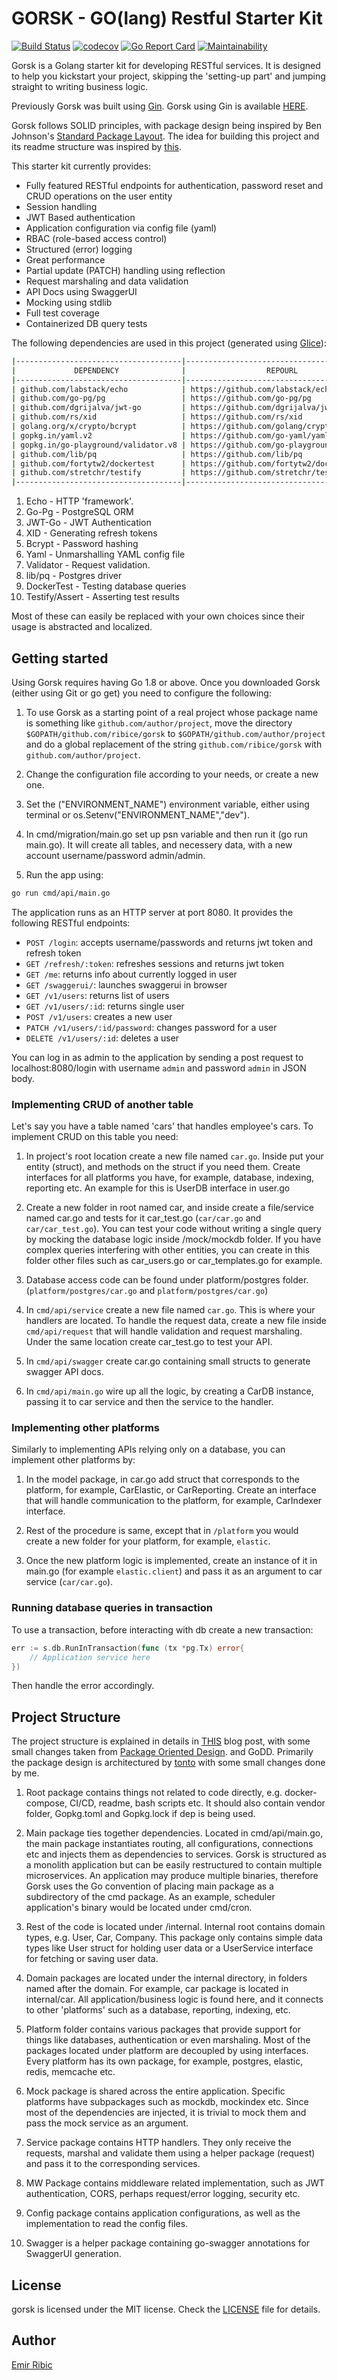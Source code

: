 # GORSK - GO(lang) Restful Starter Kit

[![Build Status](https://travis-ci.org/ribice/gorsk.svg?branch=master)](https://travis-ci.org/ribice/gorsk)
[![codecov](https://codecov.io/gh/ribice/gorsk/branch/master/graph/badge.svg)](https://codecov.io/gh/ribice/gorsk)
[![Go Report Card](https://goreportcard.com/badge/github.com/ribice/gorsk)](https://goreportcard.com/report/github.com/ribice/gorsk)
[![Maintainability](https://api.codeclimate.com/v1/badges/c3cb09dbc0bc43186464/maintainability)](https://codeclimate.com/github/ribice/gorsk/maintainability)

Gorsk is a Golang starter kit for developing RESTful services. It is designed to help you kickstart your project, skipping the 'setting-up part' and jumping straight to writing business logic.

Previously Gorsk was built using [Gin](https://github.com/gin-gonic/gin). Gorsk using Gin is available [HERE](https://github.com/ribice/gorsk-gin).

Gorsk follows SOLID principles, with package design being inspired by Ben Johnson's [Standard Package Layout](https://medium.com/@benbjohnson/standard-package-layout-7cdbc8391fc1). The idea for building this project and its readme structure was inspired by [this](https://github.com/qiangxue/golang-restful-starter-kit).

This starter kit currently provides:

* Fully featured RESTful endpoints for authentication, password reset and CRUD operations on the user entity
* Session handling
* JWT Based authentication
* Application configuration via config file (yaml)
* RBAC (role-based access control)
* Structured (error) logging
* Great performance
* Partial update (PATCH) handling using reflection
* Request marshaling and data validation
* API Docs using SwaggerUI
* Mocking using stdlib
* Full test coverage
* Containerized DB query tests

The following dependencies are used in this project (generated using [Glice](https://github.com/ribice/glice)):

```bash
|-------------------------------------|--------------------------------------------|--------------|
|             DEPENDENCY              |                  REPOURL                   |   LICENSE    |
|-------------------------------------|--------------------------------------------|--------------|
| github.com/labstack/echo            | https://github.com/labstack/echo           | MIT          |
| github.com/go-pg/pg                 | https://github.com/go-pg/pg                | bsd-2-clause |
| github.com/dgrijalva/jwt-go         | https://github.com/dgrijalva/jwt-go        | MIT          |
| github.com/rs/xid                   | https://github.com/rs/xid                  | MIT          |
| golang.org/x/crypto/bcrypt          | https://github.com/golang/crypto           |              |
| gopkg.in/yaml.v2                    | https://github.com/go-yaml/yaml            |              |
| gopkg.in/go-playground/validator.v8 | https://github.com/go-playground/validator | MIT          |
| github.com/lib/pq                   | https://github.com/lib/pq                  | Other        |
| github.com/fortytw2/dockertest      | https://github.com/fortytw2/dockertest     | MIT          |
| github.com/stretchr/testify         | https://github.com/stretchr/testify        | Other        |
|-------------------------------------|--------------------------------------------|--------------|
```

1. Echo - HTTP 'framework'.
2. Go-Pg - PostgreSQL ORM
3. JWT-Go - JWT Authentication
4. XID - Generating refresh tokens
5. Bcrypt - Password hashing
6. Yaml - Unmarshalling YAML config file
7. Validator - Request validation.
8. lib/pq - Postgres driver
9. DockerTest - Testing database queries
10. Testify/Assert - Asserting test results

Most of these can easily be replaced with your own choices since their usage is abstracted and localized.

## Getting started

Using Gorsk requires having Go 1.8 or above. Once you downloaded Gorsk (either using Git or go get) you need to configure the following:

1. To use Gorsk as a starting point of a real project whose package name is something like `github.com/author/project`, move the directory `$GOPATH/github.com/ribice/gorsk` to `$GOPATH/github.com/author/project` and do a global replacement of the string `github.com/ribice/gorsk` with `github.com/author/project`.

2. Change the configuration file according to your needs, or create a new one.

3. Set the ("ENVIRONMENT_NAME") environment variable, either using terminal or os.Setenv("ENVIRONMENT_NAME","dev").

4. In cmd/migration/main.go set up psn variable and then run it (go run main.go). It will create all tables, and necessery data, with a new account username/password admin/admin.

5. Run the app using:

```bash
go run cmd/api/main.go
```

The application runs as an HTTP server at port 8080. It provides the following RESTful endpoints:

* `POST /login`: accepts username/passwords and returns jwt token and refresh token
* `GET /refresh/:token`: refreshes sessions and returns jwt token
* `GET /me`: returns info about currently logged in user
* `GET /swaggerui/`: launches swaggerui in browser
* `GET /v1/users`: returns list of users
* `GET /v1/users/:id`: returns single user
* `POST /v1/users`: creates a new user
* `PATCH /v1/users/:id/password`: changes password for a user
* `DELETE /v1/users/:id`: deletes a user

You can log in as admin to the application by sending a post request to localhost:8080/login with username `admin` and password `admin` in JSON body.

### Implementing CRUD of another table

Let's say you have a table named 'cars' that handles employee's cars. To implement CRUD on this table you need:

1. In project's root location create a new file named `car.go`. Inside put your entity (struct), and methods on the struct if you need them. Create interfaces for all platforms you have, for example, database, indexing, reporting etc. An example for this is UserDB interface in user.go

2. Create a new folder in root named car, and inside create a file/service named car.go and tests for it car_test.go (`car/car.go` and `car/car_test.go`). You can test your code without writing a single query by mocking the database logic inside /mock/mockdb folder. If you have complex queries interfering with other entities, you can create in this folder other files such as car_users.go or car_templates.go for example.

3. Database access code can be found under platform/postgres folder. (`platform/postgres/car.go` and `platform/postgres/car.go`)

4. In `cmd/api/service` create a new file named `car.go`. This is where your handlers are located. To handle the request data, create a new file inside `cmd/api/request` that will handle validation and request marshaling. Under the same location create car_test.go to test your API.

5. In `cmd/api/swagger` create car.go containing small structs to generate swagger API docs.

6. In `cmd/api/main.go` wire up all the logic, by creating a CarDB instance, passing it to car service and then the service to the handler.

### Implementing other platforms

Similarly to implementing APIs relying only on a database, you can implement other platforms by:

1. In the model package, in car.go add struct that corresponds to the platform, for example, CarElastic, or CarReporting. Create an interface that will handle communication to the platform, for example, CarIndexer interface.

2. Rest of the procedure is same, except that in `/platform` you would create a new folder for your platform, for example, `elastic`.

3. Once the new platform logic is implemented, create an instance of it in main.go (for example `elastic.client`) and pass it as an argument to car service (`car/car.go`).

### Running database queries in transaction

To use a transaction, before interacting with db create a new transaction:

```go
err := s.db.RunInTransaction(func (tx *pg.Tx) error{
    // Application service here
})
````

Then handle the error accordingly.

## Project Structure

The project structure is explained in details in [THIS](https://medium.com/@benbjohnson/standard-package-layout-7cdbc8391fc1) blog post, with some small changes taken from [Package Oriented Design](https://www.ardanlabs.com/blog/2017/02/package-oriented-design.html). and GoDD. Primarily the package design is architectured by [tonto](https://github.com/tonto) with some small changes done by me.

1. Root package contains things not related to code directly, e.g. docker-compose, CI/CD, readme, bash scripts etc. It should also contain vendor folder, Gopkg.toml and Gopkg.lock if dep is being used.

2. Main package ties together dependencies. Located in cmd/api/main.go, the main package instantiates routing, all configurations, connections etc and injects them as dependencies to services. Gorsk is structured as a monolith application but can be easily restructured to contain multiple microservices. An application may produce multiple binaries, therefore Gorsk uses the Go convention of placing main package as a subdirectory of the cmd package. As an example, scheduler application's binary would be located under cmd/cron.

3. Rest of the code is located under /internal. Internal root contains domain types, e.g. User, Car, Company. This package only contains simple data types like User struct for holding user data or a UserService interface for fetching or saving user data.

4. Domain packages are located under the internal directory, in folders named after the domain. For example, car package is located in internal/car. All application/business logic is found here, and it connects to other 'platforms' such as a database, reporting, indexing, etc.

5. Platform folder contains various packages that provide support for things like databases, authentication or even marshaling. Most of the packages located under platform are decoupled by using interfaces. Every platform has its own package, for example, postgres, elastic, redis, memcache etc.

6. Mock package is shared across the entire application. Specific platforms have subpackages such as mockdb, mockindex etc. Since most of the dependencies are injected, it is trivial to mock them and pass the mock service as an argument.

7. Service package contains HTTP handlers. They only receive the requests, marshal and validate them using a helper package (request) and pass it to the corresponding services.

8. MW Package contains middleware related implementation, such as JWT authentication, CORS, perhaps request/error logging, security etc.

9. Config package contains application configurations, as well as the implementation to read the config files.

10. Swagger is a helper package containing go-swagger annotations for SwaggerUI generation.

## License

gorsk is licensed under the MIT license. Check the [LICENSE](LICENSE.md) file for details.

## Author

[Emir Ribic](https://ribice.ba)